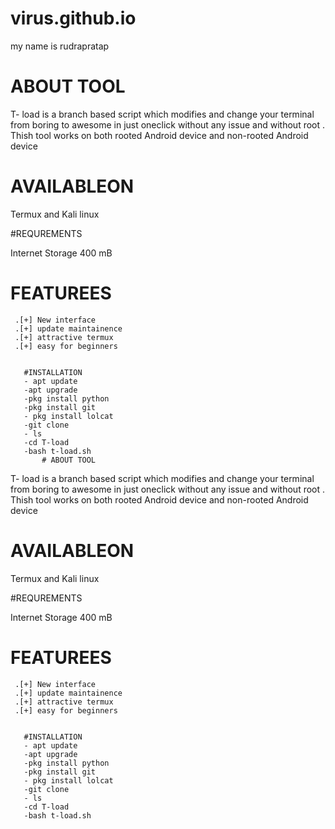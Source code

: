 # virus.github.io
my name is rudrapratap

# ABOUT TOOL 
  T- load is a branch based script which modifies and change your terminal from boring to awesome in just oneclick without any issue and without root . Thish tool works on both rooted Android device and non-rooted Android device 
  
  
  
  
# AVAILABLEON 
 
 Termux and Kali linux 
 
 
 #REQUREMENTS 
 
   Internet
   Storage 400 mB
   
   # FEATUREES
     .[+] New interface 
     .[+] update maintainence
     .[+] attractive termux
     .[+] easy for beginners 
       
       
       #INSTALLATION
       - apt update 
       -apt upgrade 
       -pkg install python
       -pkg install git
       - pkg install lolcat
       -git clone 
       - ls 
       -cd T-load
       -bash t-load.sh
           # ABOUT TOOL 
  T- load is a branch based script which modifies and change your terminal from boring to awesome in just oneclick without any issue and without root . Thish tool works on both rooted Android device and non-rooted Android device 
  
  
  
  
# AVAILABLEON 
 
 Termux and Kali linux 
 
 
 #REQUREMENTS 
 
   Internet
   Storage 400 mB
   
   # FEATUREES
     .[+] New interface 
     .[+] update maintainence
     .[+] attractive termux
     .[+] easy for beginners 
       
       
       #INSTALLATION
       - apt update 
       -apt upgrade 
       -pkg install python
       -pkg install git
       - pkg install lolcat
       -git clone 
       - ls 
       -cd T-load
       -bash t-load.sh
           
